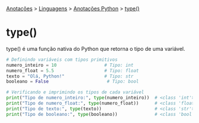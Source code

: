 <link rel="stylesheet" type="text/css" href="../../CSS/dark-theme.css">

[Anotações](../../) > [Linguagens](../Index.md) > [Anotações Python](./Python.md) > [type()](./Type.md)

# type()

type() é uma função nativa do Python que retorna o tipo de uma variável.

```python
# Definindo variáveis com tipos primitivos
numero_inteiro = 10                  # Tipo: int
numero_float = 5.5                   # Tipo: float
texto = "Olá, Python!"               # Tipo: str
booleano = False                      # Tipo: bool

# Verificando e imprimindo os tipos de cada variável
print("Tipo de numero_inteiro:", type(numero_inteiro))  # <class 'int'>
print("Tipo de numero_float:", type(numero_float))      # <class 'float'>
print("Tipo de texto:", type(texto))                    # <class 'str'>
print("Tipo de booleano:", type(booleano))              # <class 'bool'>
``` 